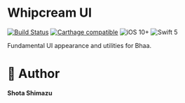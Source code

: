 # Whipcream UI

[![Build Status](https://travis-ci.org/shotastage/whipped-cream.svg?branch=master)](https://travis-ci.org/shotastage/whipped-cream)
[![Carthage compatible](https://img.shields.io/badge/Carthage-compatible-4BC51D.svg?style=flat)](https://github.com/shotasatge/Fileable)
![iOS 10+](https://img.shields.io/badge/iOS-10%2B-blue.svg?style=flat)
![Swift 5](https://img.shields.io/badge/Swift-5-orange.svg?style=flat)

Fundamental UI appearance and utilities for Bhaa.


# 🤪  Author

**Shota Shimazu**
